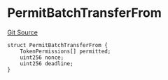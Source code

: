 # PermitBatchTransferFrom
[Git Source](https://github.com/ArrakisFinance/arrakis-modular/blob/main/src/structs/SPermit2.sol)


```solidity
struct PermitBatchTransferFrom {
    TokenPermissions[] permitted;
    uint256 nonce;
    uint256 deadline;
}
```

